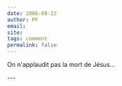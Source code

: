 ```yaml
---
date: 2006-09-22
author: PF
email: 
site: 
tags: comment
permalink: false
---
```


<p>
On n'applaudit pas la mort de Jésus...
</p>
---